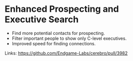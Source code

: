 # Enhanced Prospecting and Executive Search

*   Find more potential contacts for prospecting.
*   Filter important people to show only C-level executives.
*   Improved speed for finding connections.

Links:
https://github.com/Endgame-Labs/cerebro/pull/3982
